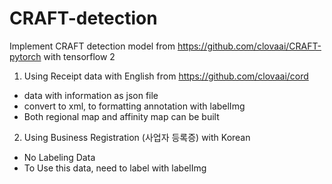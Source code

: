 # CRAFT-detection

Implement CRAFT detection model from https://github.com/clovaai/CRAFT-pytorch with tensorflow 2

1. Using Receipt data with English from https://github.com/clovaai/cord
- data with information as json file
- convert to xml, to formatting annotation with labelImg
- Both regional map and affinity map can be built  


2. Using Business Registration (사업자 등록증) with Korean
- No Labeling Data
- To Use this data, need to label with labelImg
